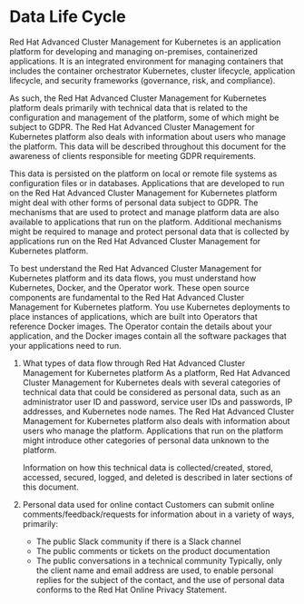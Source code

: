 
# **Data Life Cycle**

Red Hat Advanced Cluster Management for Kubernetes is an application platform for developing and managing on-premises, containerized applications. It is an integrated environment for managing containers that includes the container orchestrator Kubernetes, cluster lifecycle, application lifecycle, and security frameworks (governance, risk, and compliance).

As such, the Red Hat Advanced Cluster Management for Kubernetes platform deals primarily with technical data that is related to the configuration and management of the platform, some of which might be subject to GDPR. The Red Hat Advanced Cluster Management for Kubernetes platform also deals with information about users who manage the platform. This data will be described throughout this document for the awareness of clients responsible for meeting GDPR requirements.

This data is persisted on the platform on local or remote file systems as configuration files or in databases. Applications that are developed to run on the Red Hat Advanced Cluster Management for Kubernetes platform might deal with other forms of personal data subject to GDPR. The mechanisms that are used to protect and manage platform data are also available to applications that run on the platform. Additional mechanisms might be required to manage and protect personal data that is collected by applications run on the Red Hat Advanced Cluster Management for Kubernetes platform.

To best understand the Red Hat Advanced Cluster Management for Kubernetes platform and its data flows, you must understand how Kubernetes, Docker, and the Operator work. These open source components are fundamental to the Red Hat Advanced Cluster Management for Kubernetes platform. You use Kubernetes deployments to place instances of applications, which are built into Operators that reference Docker images. The Operator contain the details about your application, and the Docker images contain all the software packages that your applications need to run.

1. What types of data flow through Red Hat Advanced Cluster Management for Kubernetes platform
    As a platform, Red Hat Advanced Cluster Management for Kubernetes deals with several categories of technical data that could be considered as personal data, such as an administrator user ID and password, service user IDs and passwords, IP addresses, and Kubernetes node names. The Red Hat Advanced Cluster Management for Kubernetes platform also deals with information about users who manage the platform. Applications that run on the platform might introduce other categories of personal data unknown to the platform.

    Information on how this technical data is collected/created, stored, accessed, secured, logged, and deleted is described in later sections of this document.

2. Personal data used for online contact
Customers can submit online comments/feedback/requests for information about in a variety of ways, primarily:

    - The public Slack community if there is a Slack channel
    - The public comments or tickets on the product documentation
    - The public conversations in a technical community
Typically, only the client name and email address are used, to enable personal replies for the subject of the contact, and the use of personal data conforms to the Red Hat Online Privacy Statement.